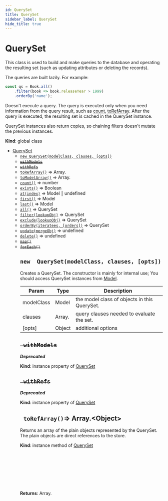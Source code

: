 ```yaml
---
id: QuerySet
title: QuerySet
sidebar_label: QuerySet
hide_title: true
---
```


<a name="QuerySet"></a>

#  QuerySet

This class is used to build and make queries to the databaseand operating the resulting set (such as updating attributesor deleting the records).The queries are built lazily. For example:```javascriptconst qs = Book.all()    .filter(book => book.releaseYear > 1999)    .orderBy('name');```Doesn't execute a query. The query is executed only whenyou need information from the query result, such as [count](#QuerySet+count),[toRefArray](#QuerySet+toRefArray). After the query is executed, the resultingset is cached in the QuerySet instance.QuerySet instances also return copies, so chaining filters doesn'tmutate the previous instances.

**Kind**: global class  

* [QuerySet](#.QuerySet)
    * [`new QuerySet(modelClass, clauses, [opts])`](#.QuerySet)
    * ~~[`withModels`](#queryset+withModels)~~
    * ~~[`withRefs`](#queryset+withRefs)~~
    * [`toRefArray()`](#queryset+toRefArray) ⇒ Array.<Object>
    * [`toModelArray()`](#queryset+toModelArray) ⇒ Array.<Model>
    * [`count()`](#queryset+count) ⇒ number
    * [`exists()`](#queryset+exists) ⇒ Boolean
    * [`at(index)`](#queryset+at) ⇒ Model ⎮ undefined
    * [`first()`](#queryset+first) ⇒ Model
    * [`last()`](#queryset+last) ⇒ Model
    * [`all()`](#queryset+all) ⇒ QuerySet
    * [`filter(lookupObj)`](#queryset+filter) ⇒ QuerySet
    * [`exclude(lookupObj)`](#queryset+exclude) ⇒ QuerySet
    * [`orderBy(iteratees, [orders])`](#queryset+orderBy) ⇒ QuerySet
    * [`update(mergeObj)`](#queryset+update) ⇒ undefined
    * [`delete()`](#queryset+delete) ⇒ undefined
    * ~~[`map()`](#queryset+map)~~
    * ~~[`forEach()`](#queryset+forEach)~~


<a name="QuerySet"></a>

## `new  QuerySet(modelClass, clauses, [opts])`

Creates a QuerySet. The constructor is mainly for internal use;You should access QuerySet instances from [Model](Model).


| Param | Type | Description |
| --- | --- | --- |
| modelClass | Model | the model class of objects in this QuerySet. |
| clauses | Array.<any> | query clauses needed to evaluate the set. |
| [opts] | Object | additional options |


<a name="queryset+withModels"></a>

## ~~` withModels`~~

***Deprecated***

**Kind**: instance property of [QuerySet](#.QuerySet)  

<a name="queryset+withRefs"></a>

## ~~` withRefs`~~

***Deprecated***

**Kind**: instance property of [QuerySet](#.QuerySet)  

<a name="queryset+toRefArray"></a>

## ` toRefArray()`⇒ Array.&lt;Object&gt; 

Returns an array of the plain objects represented by the QuerySet.The plain objects are direct references to the store.

**Kind**: instance method of [QuerySet](#.QuerySet)  
**Returns**: Array.<Object> - references to the plain JS objects represented by                   the QuerySet  

<a name="queryset+toModelArray"></a>

## ` toModelArray()`⇒ Array.&lt;Model&gt; 

Returns an array of [Model](Model) instances represented by the QuerySet.

**Kind**: instance method of [QuerySet](#.QuerySet)  
**Returns**: Array.<Model> - model instances represented by the QuerySet  

<a name="queryset+count"></a>

## ` count()`⇒ number 

Returns the number of [Model](Model) instances represented by the QuerySet.

**Kind**: instance method of [QuerySet](#.QuerySet)  
**Returns**: number - length of the QuerySet  

<a name="queryset+exists"></a>

## ` exists()`⇒ Boolean 

Checks if the [QuerySet](#QuerySet) instance has any records matching the queryin the database.

**Kind**: instance method of [QuerySet](#.QuerySet)  
**Returns**: Boolean - `true` if the [QuerySet](#QuerySet) instance contains entities, else `false`.  

<a name="queryset+at"></a>

## ` at(index)`⇒ Model,undefined 

Returns the [Model](Model) instance at index `index` in the [QuerySet](#QuerySet) instance if`withRefs` flag is set to `false`, or a reference to the plain JavaScriptobject in the model state if `true`.

**Kind**: instance method of [QuerySet](#.QuerySet)  
**Returns**: Model ⎮ undefined - a [Model](Model) instance at index                          `index` in the [QuerySet](#QuerySet) instance,                          or undefined if the index is out of bounds.  

| Param | Type | Description |
| --- | --- | --- |
| index | number | index of the model instance to get |


<a name="queryset+first"></a>

## ` first()`⇒ Model 

Returns the [Model](Model) instance at index 0 in the [QuerySet](#QuerySet) instance.

**Kind**: instance method of [QuerySet](#.QuerySet)  

<a name="queryset+last"></a>

## ` last()`⇒ Model 

Returns the [Model](Model) instance at index `QuerySet.count() - 1`

**Kind**: instance method of [QuerySet](#.QuerySet)  

<a name="queryset+all"></a>

## ` all()`⇒ QuerySet 

Returns a new [QuerySet](#QuerySet) instance with the same entities.

**Kind**: instance method of [QuerySet](#.QuerySet)  
**Returns**: [QuerySet](#.QuerySet) - a new QuerySet with the same entities.  

<a name="queryset+filter"></a>

## ` filter(lookupObj)`⇒ QuerySet 

Returns a new [QuerySet](#QuerySet) instance with entities that match properties in `lookupObj`.

**Kind**: instance method of [QuerySet](#.QuerySet)  
**Returns**: [QuerySet](#.QuerySet) - a new [QuerySet](#QuerySet) instance with objects that passed the filter.  

| Param | Type | Description |
| --- | --- | --- |
| lookupObj | Object | the properties to match objects with. Can also be a function. |


<a name="queryset+exclude"></a>

## ` exclude(lookupObj)`⇒ QuerySet 

Returns a new [QuerySet](#QuerySet) instance with entities that do not matchproperties in `lookupObj`.

**Kind**: instance method of [QuerySet](#.QuerySet)  
**Returns**: [QuerySet](#.QuerySet) - a new [QuerySet](#QuerySet) instance with objects that did not pass the filter.  

| Param | Type | Description |
| --- | --- | --- |
| lookupObj | Object | the properties to unmatch objects with. Can also be a function. |


<a name="queryset+orderBy"></a>

## ` orderBy(iteratees, [orders])`⇒ QuerySet 

Returns a new [QuerySet](#QuerySet) instance with entities ordered by `iteratees` in ascendingorder, unless otherwise specified. Delegates to `lodash.orderBy`.

**Kind**: instance method of [QuerySet](#.QuerySet)  
**Returns**: [QuerySet](#.QuerySet) - a new [QuerySet](#QuerySet) with objects ordered by `iteratees`.  

| Param | Type | Description |
| --- | --- | --- |
| iteratees | Array.<string> ⎮ Array.<function()> | an array where each item can be a string or a                                           function. If a string is supplied, it should                                           correspond to property on the entity that will                                           determine the order. If a function is supplied,                                           it should return the value to order by. |
| [orders] | Array.<Boolean> | the sort orders of `iteratees`. If unspecified, all iteratees                               will be sorted in ascending order. `true` and `'asc'`                               correspond to ascending order, and `false` and `'desc`                               to descending order. |


<a name="queryset+update"></a>

## ` update(mergeObj)`⇒ undefined 

Records an update specified with `mergeObj` to all the objectsin the [QuerySet](#QuerySet) instance.

**Kind**: instance method of [QuerySet](#.QuerySet)  

| Param | Type | Description |
| --- | --- | --- |
| mergeObj | Object | an object to merge with all the objects in this                             queryset. |


<a name="queryset+delete"></a>

## ` delete()`⇒ undefined 

Records a deletion of all the objects in this [QuerySet](#QuerySet) instance.

**Kind**: instance method of [QuerySet](#.QuerySet)  

<a name="queryset+map"></a>

## ~~` map()`~~

***Deprecated***

**Kind**: instance method of [QuerySet](#.QuerySet)  

<a name="queryset+forEach"></a>

## ~~` forEach()`~~

***Deprecated***

**Kind**: instance method of [QuerySet](#.QuerySet)  

